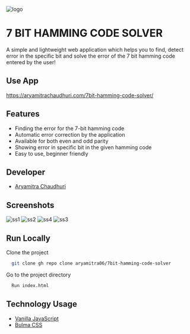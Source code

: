 
![logo](https://user-images.githubusercontent.com/79497113/141037759-5db14d65-1360-4afc-ae2d-f20f40a872c0.PNG)


# 7 BIT HAMMING CODE SOLVER
A simple and lightweight web application which helps you to find, detect error in the specific bit and solve the error of the 7 bit hamming code entered by the user!

## Use App

https://aryamitrachaudhuri.com/7bit-hamming-code-solver/


## Features

- Finding the error for the 7-bit hamming code
- Automatic error correction by the application
- Available for both even and odd parity
- Showing error in specific bit in the given hamming code
- Easy to use, beginner friendly

## Developer

- [Aryamitra Chaudhuri](https://www.github.com/aryamitra06)


## Screenshots

![ss1](https://user-images.githubusercontent.com/79497113/141037649-89015fb7-0559-4828-a270-f44d862c5d54.PNG)
![ss2](https://user-images.githubusercontent.com/79497113/141037660-96dd9693-f254-425c-b738-1e75877deb3a.PNG)
![ss4](https://user-images.githubusercontent.com/79497113/141037665-d82e3450-f2c0-4d9d-b645-2d0ba4173e69.PNG)
![ss3](https://user-images.githubusercontent.com/79497113/141037671-81d99f26-01e5-4390-8bba-7c9763827090.PNG)





## Run Locally

Clone the project

```bash
  git clone gh repo clone aryamitra06/7bit-hamming-code-solver
```

Go to the project directory

```bash
  Run index.html
```
## Technology Usage

 - [Vanilla JavaScript](http://vanilla-js.com/)
 - [Bulma CSS](https://bulma.io/)
